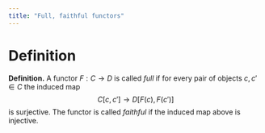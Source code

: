 ```yaml
---
title: "Full, faithful functors"
---
```


# Definition
**Definition.** A functor $F:C\to D$ is called *full* if for every pair of objects $c,c'\in C$ the induced map $$C[c,c']\to D[F(c),F(c')]$$ is surjective. The functor is called _faithful_ if the induced map above is injective.
